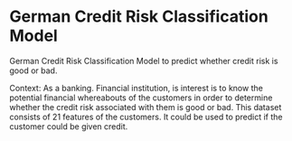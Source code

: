 # German Credit Risk Classification Model

German Credit Risk Classification Model to predict whether credit risk is good or bad.

Context: As a banking. Financial institution, is interest is to know the potential
financial whereabouts of the customers in order to determine whether the credit risk
associated with them is good or bad.
This dataset consists of 21 features of the customers. It could be used to predict if
the customer could be given credit.
